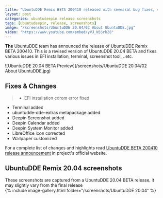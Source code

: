 ```yaml
---
title: "UbuntuDDE Remix BETA 200410 released with sevearal bug fixes, see screenshots"
layout: post
categories: ubuntudeepin release screenshots
tags: [ubuntudeepin, release, screenshots]
image: "/screenshots/UbuntuDDE 20.04/02 About UbuntuDDE.jpg"
video: "https://www.youtube.com/embed/yVJ_N5SrkZ8"
---
```


**The** UbuntuDDE team has announced the release of UbuntuDDE Remix BETA 200410. This is a revised version of UbuntuDDE 20.04 BETA and fixes various issues in EFI installation, terminal, screenshot tool, ..etc.

![UbuntuDDE 20.04 BETA Preview](/screenshots/UbuntuDDE 20.04/02 About UbuntuDDE.jpg)

## Fixes & Changes
> - EFI installation cdrom error fixed
- Terminal added
- ubuntudde-dde-extras metapackage added
- Deepin Screenshot added
- Deepin Calendar added
- Deepin System Monitor added
- LibreOffice icon corrected
- Wallpaper customized

For a complete list of changes and highlights read [UbuntuDDE BETA 200410 release announcement](https://ubuntudde.com/ubuntudde-beta-200410-release-note/) in project's official website.

## UbuntuDDE Remix 20.04 screenshots
<div class="alert alert-info">These screenshots are captured from a UbuntuDDE 20.04 BETA release. It may slightly vary from the final release</div>
{% include image-gallery.html folder="/screenshots/UbuntuDDE 20.04" %}




